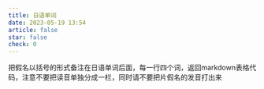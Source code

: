 ```yaml
---
title: 日语单词
date: 2023-05-19 13:54
article: false
star: false
check: 0
---
```


把假名以括号的形式备注在日语单词后面，每一行四个词，返回markdown表格代码，注意不要把读音单独分成一栏，同时请不要把片假名的发音打出来